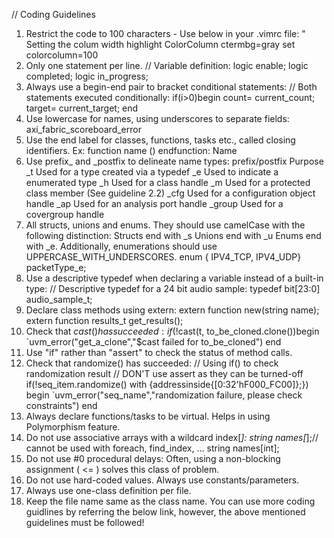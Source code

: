// Coding Guidelines

1. Restrict the code to 100 characters - Use below in your .vimrc file:
      " Setting the colum width 
      highlight ColorColumn ctermbg=gray
      set colorcolumn=100
2. Only one statement per line.
      // Variable definition:
      logic enable;
      logic completed;
      logic in_progress;
3. Always use a begin-end pair to bracket conditional statements:
      // Both statements executed conditionally:
      if(i>0)begin
        count= current_count;
        target= current_target;
      end     
4. Use lowercase for names, using underscores to separate fields:
     axi_fabric_scoreboard_error
5. Use the end label for classes, functions, tasks etc., called closing identifiers. Ex: 
      function name ()
      endfunction: Name
6. Use prefix_ and _postfix to delineate name types:
      prefix/postfix	Purpose
      _t	            Used for a type created via a typedef
      _e	            Used to indicate a enumerated type
      _h	            Used for a class handle
      _m	            Used for a protected class member (See guideline 2.2)
      _cfg	          Used for a configuration object handle
      _ap	            Used for an analysis port handle
      _group	        Used for a covergroup handle  
7. All structs, unions and enums. They should use camelCase with the following distinction:
      Structs end with _s
      Unions end with _u
      Enums end with _e. Additionally, enumerations should use UPPERCASE_WITH_UNDERSCORES. 
      enum { IPV4_TCP, IPV4_UDP} packetType_e;
8. Use a descriptive typedef when declaring a variable instead of a built-in type:
      // Descriptive typedef for a 24 bit audio sample:
      typedef bit[23:0] audio_sample_t;
9. Declare class methods using extern:
      extern function new(string name);
      extern function results_t get_results();
10. Check that $cast() has succeeded:
      if(!$cast(t, to_be_cloned.clone())begin
        `uvm_error("get_a_clone","$cast failed for to_be_cloned")
      end
11. Use "if" rather than "assert" to check the status of method calls.
12. Check that randomize() has succeeded:
      // Using if() to check randomization result 
      // DON'T use assert as they can be turned-off
      if(!seq_item.randomize() with {addressinside{[0:32'hF000_FC00]};}) begin
        `uvm_error("seq_name","randomization failure, please check constraints")
      end
13. Always declare functions/tasks to be virtual. Helps in using Polymorphism feature.
14. Do not use associative arrays with a wildcard index[*]:
      string names[*];// cannot be used with foreach, find_index, ...
      string names[int];
15. Do not use #0 procedural delays:
      Often, using a non-blocking assignment ( <= ) solves this class of problem.
16. Do not use hard-coded values. Always use constants/parameters. 
17. Always use one-class definition per file.
18. Keep the file name same as the class name.
You can use more coding guidlines by referring the below link, however, the above mentioned guidelines must be followed!
